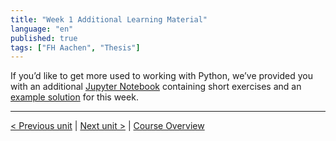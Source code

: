 ```yaml
---
title: "Week 1 Additional Learning Material"
language: "en"
published: true
tags: ["FH Aachen", "Thesis"]
---
```


If you’d like to get more used to working with Python, we’ve provided you with an additional [Jupyter Notebook](https://open.sap.com/go/link?url=https%3A%2F%2Fopensap-public.s3.openhpicloud.de%2Fcourses%2F2qRB6Gz3FcfD2OBbnSCf8m%2Frtfiles%2F7r50t3uJ2FY9lW55ny51lb%2Fweek_1_additional_exercises.ipynb&checksum=878049b&tracking_type=rich_text_item_link&tracking_id=f2d158b6-bb29-4f6d-8f4c-f24afe6ae345&tracking_course_id=4ff355ea-207c-4293-ab59-84c3d557f2d2) containing short exercises and an [example solution](https://open.sap.com/go/link?url=https%3A%2F%2Fopensap-public.s3.openhpicloud.de%2Fcourses%2F2qRB6Gz3FcfD2OBbnSCf8m%2Frtfiles%2F7vTpcYFguMMktF5YgfSQ7y%2Fweek_1_additional_exercises_solution.ipynb&checksum=7362715&tracking_type=rich_text_item_link&tracking_id=f2d158b6-bb29-4f6d-8f4c-f24afe6ae345&tracking_course_id=4ff355ea-207c-4293-ab59-84c3d557f2d2) for this week.

---

[< Previous unit](/teaching/python-mooc/welcome_to_week_2) | [Next unit >](/teaching/python-mooc/week1_bonus_exercise_solution) | [Course Overview](/teaching/python-mooc)

